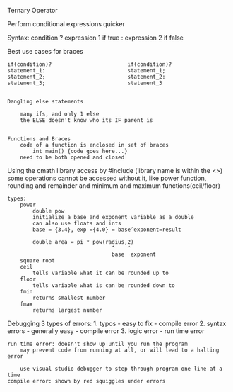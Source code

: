 Ternary Operator

Perform conditional expressions quicker

Syntax:
    condition ? expression 1 if true : expression 2 if false


Best use cases for braces

    if(condition)?                        if(condition)?
    statement_1:                          statement_1;
    statement_2;                          statement_2:
    statement_3;                          statement_3
    

    Dangling else statements

        many ifs, and only 1 else
        the ELSE doesn't know who its IF parent is


    Functions and Braces
        code of a function is enclosed in set of braces
            int main() {code goes here...}
        need to be both opened and closed


Using the cmath library
    access by #include <cmath> (library name is within the <>)
    some operations cannot be accessed without it, like power function, rounding and remainder and minimum and maximum functions(ceil/floor)
    
    types:
        power
            double pow
            initialize a base and exponent variable as a double
            can also use floats and ints
            base = {3.4}, exp ={4.0} = base^exponent=result

            double area = pi * pow(radius,2)
                                     ^    ^
                                     base  exponent
        square root
        ceil
            tells variable what it can be rounded up to
        floor
            tells variable what is can be rounded down to
        fmin
            returns smallest number
        fmax
            returns largest number
Debugging
    3 types of errors:
        1. typos - easy to fix - compile error
        2. syntax errors - generally easy - compile error
        3. logic error - run time error

    run time error: doesn't show up until you run the program
        may prevent code from running at all, or will lead to a halting error

        use visual studio debugger to step through program one line at a time
    compile error: shown by red squiggles under errors